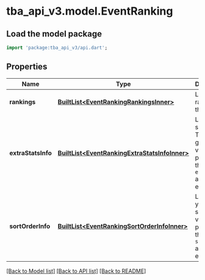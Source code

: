 # tba_api_v3.model.EventRanking

## Load the model package
```dart
import 'package:tba_api_v3/api.dart';
```

## Properties
Name | Type | Description | Notes
------------ | ------------- | ------------- | -------------
**rankings** | [**BuiltList&lt;EventRankingRankingsInner&gt;**](EventRankingRankingsInner.md) | List of rankings at the event. | 
**extraStatsInfo** | [**BuiltList&lt;EventRankingExtraStatsInfoInner&gt;**](EventRankingExtraStatsInfoInner.md) | List of special TBA-generated values provided in the `extra_stats` array for each item. | [optional] 
**sortOrderInfo** | [**BuiltList&lt;EventRankingSortOrderInfoInner&gt;**](EventRankingSortOrderInfoInner.md) | List of year-specific values provided in the `sort_orders` array for each team. | 

[[Back to Model list]](../README.md#documentation-for-models) [[Back to API list]](../README.md#documentation-for-api-endpoints) [[Back to README]](../README.md)


